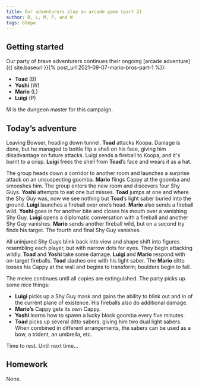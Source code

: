 ```yaml
---
title: Our adventurers play an arcade game (part 2)
author: B, L, M, P, and W
tags: blmpw
---
```


## Getting started

Our party of brave adventurers continues their ongoing [arcade adventure]({{ site.baseurl }}{% post_url 2021-09-07-mario-bros-part-1 %}):

- **Toad** (B)
- **Yoshi** (W)
- **Mario** (L)
- **Luigi** (P)

M is the dungeon master for this campaign.

## Today’s adventure

Leaving Bowser, heading down tunnel. **Toad** attacks Koopa. Damage is done, but he managed to bottle flip a shell on his face, giving him disadvantage on future attacks. Luigi sends a fireball to Koopa, and it's burnt to a crisp. **Luigi** frees the shell from **Toad**’s face and wears it as a hat.

The group heads down a corridor to another room and launches a surprise attack on an unsuspecting goomba. **Mario** flings Cappy at the goomba and smooshes him. The group enters the new room and discovers four Shy Guys. **Yoshi** attempts to eat one but misses. **Toad** jumps at one and where the Shy Guy was, now we see nothing but **Toad**’s light saber buried into the ground. **Luigi** launches a fireball over one’s head. **Mario** also sends a fireball wild. **Yoshi** goes in for another bite and closes his mouth over a vanishing Shy Guy. **Luigi** opens a diplomatic conversation with a fireball and another Shy Guy vanishes. **Mario** sends another fireball wild, but on a second try finds his target. The fourth and final Shy Guy vanishes.

All uninjured Shy Guys blink back into view and shape shift into figures resembling each player, but with narrow dots for eyes. They begin attacking wildly. **Toad** and **Yoshi** take some damage. **Luigi** and **Mario** respond with on-target fireballs. **Toad** slashes one with his light saber. The **Mario** ditto tosses his Cappy at the wall and begins to transform; boulders begin to fall. 

The melee continues until all copies are extinguished. The party picks up some nice things:

* **Luigi** picks up a Shy Guy mask and gains the ability to blink out and in of the current plane of existence. His fireballs also do additional damage.
* **Mario’s** Cappy gets its own Cappy.
* **Yoshi** learns how to spawn a lucky block goomba every five minutes.
* **Toad** picks up several ditto sabers, giving him two dual light sabers. When combined in different arrangements, the sabers can be used as a bow, a trident, an umbrella, etc.

Time to rest. Until next time...

## Homework

None.
